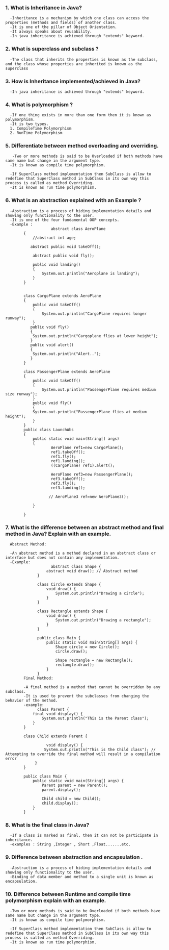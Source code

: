### 1. What is Inheritance in Java?
      -Inheritance is a mechanism by which one class can access the properties (methods and fields) of another class. 
      -It is one of the pillar of Object Orientation.
      -It always speaks about reusability.
      -In java inheritance is achieved through "extends" keyword.
### 2. What is superclass and subclass ?
      -The class that inherits the properties is known as the subclass, and the class whose properties are inherited is known as the superclass 
### 3. How is Inheritance implemented/achieved in Java?
      -In java inheritance is achieved through "extends" keyword.
### 4. What is polymorphism ?
      -If one thing exists in more than one form then it is known as polymorphism.
      -It is two types. 
      1. CompileTime Polymorphism
      2. RunTime Polymorphism
### 5. Differentiate between method overloading and overriding.
       -Two or more methods is said to be Overloaded if both methods have same name but change in the argument type.
      -It is known as compile time polymorphism.

      -If SuperClass method implementation then SubClass is allow to redefine that SuperClass method in SubClass in its own way this process is called as method Overriding.
      -It is known as run time polymorphism.
      
### 6. What is an abstraction explained with an Example ?
      -Abstraction is a process of hiding implementation details and showing only functionality to the user.
      -It is one of the four fundamental OOP concepts.
      -Example :
                        abstract class AeroPlane
            {
                //abstract int age;
                
               abstract public void takeOff();
            
                abstract public void fly();
            
                public void landing()
                {
                    System.out.println("Aeroplane is landing");
                }
            }
            
            
            class CargoPlane extends AeroPlane
            {
                public void takeOff()
                {
                    System.out.println("CargoPlane requires longer runway");
                }
               public void fly()
               {
                System.out.println("Cargoplane flies at lower height");
               } 
               public void alert()
               {
                System.out.println("Alert..");
               } 
            }
            
            class PassengerPlane extends AeroPlane
            {
                public void takeOff()
                {
                    System.out.println("PassengerPlane requires medium size runway");
                }
                public void fly()
                {
                System.out.println("PassengerPlane flies at medium height");
                }
            }
            public class LaunchAbs 
            {
                public static void main(String[] args) 
                {
                        AeroPlane ref1=new CargoPlane();
                        ref1.takeOff();
                        ref1.fly();
                        ref1.landing();
                        ((CargoPlane) ref1).alert();
            
                        AeroPlane ref3=new PassengerPlane();
                        ref3.takeOff();
                        ref3.fly();
                        ref3.landing();
            
                       // AeroPlane3 ref=new AeroPlane3(); 
                    
                }
                
            }
      

### 7. What is the difference between an abstract method and final method in Java? Explain with an example.
      Abstract Method:

      -An abstract method is a method declared in an abstract class or interface but does not contain any implementation.
      -Example:
                        abstract class Shape {
                      abstract void draw(); // Abstract method
                  }
                  
                  class Circle extends Shape {
                      void draw() {
                          System.out.println("Drawing a circle");
                      }
                  }
                  
                  class Rectangle extends Shape {
                      void draw() {
                          System.out.println("Drawing a rectangle");
                      }
                  }
                  
                  public class Main {
                      public static void main(String[] args) {
                          Shape circle = new Circle();
                          circle.draw(); 
                  
                          Shape rectangle = new Rectangle();
                          rectangle.draw(); 
                      }
                  }
            Final Method:

            -A final method is a method that cannot be overridden by any subclass.
            -It is used to prevent the subclasses from changing the behavior of the method.
            -example:
                  class Parent {
                final void display() {
                    System.out.println("This is the Parent class");
                }
            }
            
            class Child extends Parent {
               
                      void display() {
                     System.out.println("This is the Child class"); // Attempting to override the final method will result in a compilation error
                 }
            }

            public class Main {
                public static void main(String[] args) {
                    Parent parent = new Parent();
                    parent.display();
            
                    Child child = new Child();
                    child.display(); 
                }
            }

            
### 8. What is the final class in Java?
      -If a class is marked as final, then it can not be participate in inheritance.
      -examples : String ,Integer , Short ,Float.......etc.

### 9. Difference between abstraction and encapsulation .
      -Abstraction is a process of hiding implementation details and showing only functionality to the user.
      -Binding of data member and method to a single unit is known as encapsulation.

### 10. Difference between Runtime and compile time polymorphism explain with an example.
      -Two or more methods is said to be Overloaded if both methods have same name but change in the argument type.
      -It is known as compile time polymorphism.

      -If SuperClass method implementation then SubClass is allow to redefine that SuperClass method in SubClass in its own way this process is called as method Overriding.
      -It is known as run time polymorphism.

